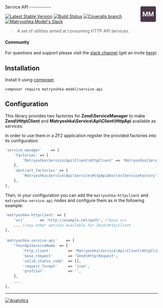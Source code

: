 <p><img align="right" src="https://github.com/matryoshka-model/matryoshka/blob/master/docs/assets/images/matryoshka_logo_hi_res_512.png" width="64px" height="64px"/></p>
<p></p>
Service API
-----------

[![Latest Stable Version](http://img.shields.io/packagist/v/matryoshka-model/service-api.svg?style=flat-square)](https://packagist.org/packages/matryoshka-model/service-api) [![Build Status](https://img.shields.io/travis/matryoshka-model/service-api.svg?style=flat-square)](https://travis-ci.org/matryoshka-model/service-api) [![Coveralls branch](https://img.shields.io/coveralls/matryoshka-model/service-api/master.svg?style=flat-square)](https://coveralls.io/r/matryoshka-model/service-api?branch=master) [![Matryoshka Model's Slack](http://matryoshka-slackin.herokuapp.com/badge.svg?style=flat-square)](http://matryoshka-slackin.herokuapp.com)

> A set of utilities aimed at consuming HTTP API services.

#### Community

For questions and support please visit the [slack channel](http://matryoshka.slack.com) (get an invite [here](http://matryoshka-slackin.herokuapp.com)).

## Installation

Install it using [composer](http://getcomposer.org).

```
composer require matryoshka-model/service-api
```

## Configuration

This library provides two factories for **Zend\ServiceManager** to make **Zend\Http\Client** and **Matryoshka\Service\Api\Client\HttpApi** available as services.

In order to use them in a ZF2 application register the provided factories into its configuration:

```php
'service_manager'    => [
    'factories' => [
        'Matryoshka\Service\Api\Client\HttpClient' => 'Matryoshka\Service\Api\Service\HttpClientServiceFactory',
    ],
    'abstract_factories' => [
        'Matryoshka\Service\Api\Service\HttpApiAbstractServiceFactory',
    ],
],
```

Then, in your configuration you can add the `matryoshka-httpclient` and `matryoshka-service-api` nodes and configure them as in the following example:

```php
'matryoshka-httpclient' => [
    'uri'       => 'http://example.net/path', //base uri
    ... //any other options available for Zend\Http\Client
],

'matryoshka-service-api'    => [
    'YourApiServiceName' => [
        'http_client'        => 'Matryoshka\Service\Api\Client\HttpClient', // http client service name
        'base_request'       => 'Zend\Http\Request',                        // base request service name
        'valid_status_code'  => [],                                         // Array of int code valid
        'request_format'     => 'json',                                     // string json/xml
        'profiler'           => '',                                         // profiler service name
    ],
    ...
],
```

---

[![Analytics](https://ga-beacon.appspot.com/UA-49657176-2/service-api?flat)](https://github.com/igrigorik/ga-beacon)
